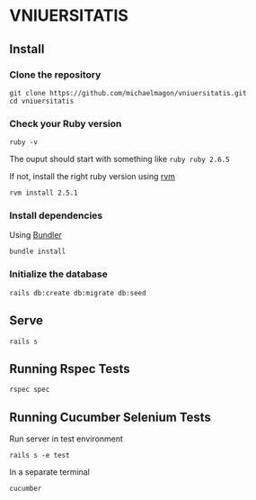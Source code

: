 # VNIUERSITATIS

## Install

### Clone the repository

```shell
git clone https://github.com/michaelmagon/vniuersitatis.git
cd vniuersitatis
```

### Check your Ruby version

```shell
ruby -v
```

The ouput should start with something like `ruby ruby 2.6.5`

If not, install the right ruby version using [rvm](https://rvm.io/)

```shell
rvm install 2.5.1
```

### Install dependencies

Using [Bundler](https://github.com/bundler/bundler)

```shell
bundle install
```

### Initialize the database

```shell
rails db:create db:migrate db:seed
```

## Serve

```shell
rails s
```

## Running Rspec Tests

```shell
rspec spec
```

## Running Cucumber Selenium Tests

Run server in test environment

```shell
rails s -e test
```

In a separate terminal

```shell
cucumber
```
